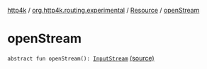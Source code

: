 [http4k](../../index.md) / [org.http4k.routing.experimental](../index.md) / [Resource](index.md) / [openStream](./open-stream.md)

# openStream

`abstract fun openStream(): `[`InputStream`](http://docs.oracle.com/javase/6/docs/api/java/io/InputStream.html) [(source)](https://github.com/http4k/http4k/blob/master/http4k-core/src/main/kotlin/org/http4k/routing/experimental/Resource.kt#L23)